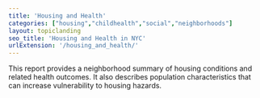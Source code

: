 ```yaml
---
title: 'Housing and Health'
categories: ["housing","childhealth","social","neighborhoods"]
layout: topiclanding
seo_title: 'Housing and Health in NYC'
urlExtension: '/housing_and_health/'
---
```

This report provides a neighborhood summary of housing conditions and related health outcomes. It also describes population characteristics that can increase vulnerability to housing hazards.